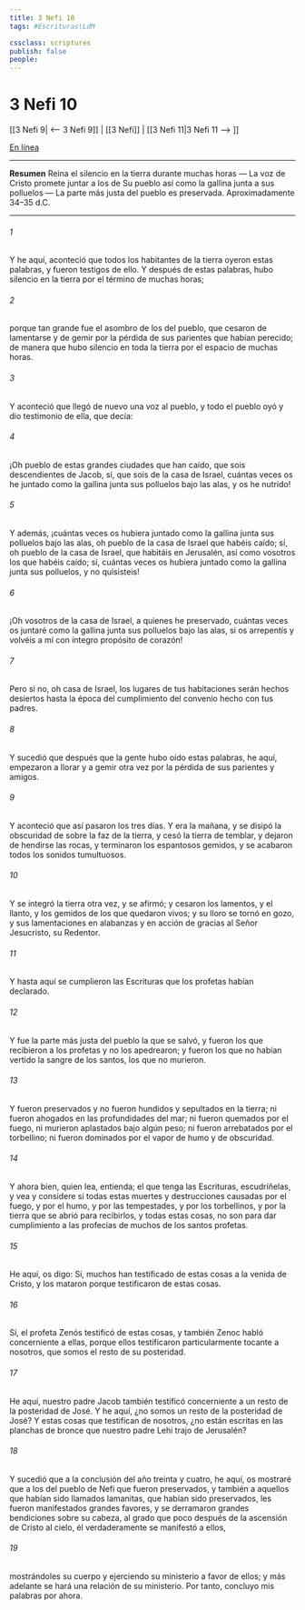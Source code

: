 ```yaml
---
title: 3 Nefi 10
tags: #Escrituras\LdM

cssclass: scriptures
publish: false
people:
---
```


# 3 Nefi 10
[[3 Nefi 9| <-- 3 Nefi 9]] | [[3 Nefi]] | [[3 Nefi 11|3 Nefi 11 --> ]]

[En línea](https://churchofjesuschrist.org/study/scriptures/bofm/3-ne/10?lang=spa)

---
__Resumen__
Reina el silencio en la tierra durante muchas horas — La voz de Cristo promete juntar a los de Su pueblo así como la gallina junta a sus polluelos — La parte más justa del pueblo es preservada. Aproximadamente 34–35 d.C.

---
###### 1 
Y he aquí, aconteció que todos los habitantes de la tierra oyeron estas palabras, y fueron testigos de ello. Y después de estas palabras, hubo silencio en la tierra por el término de muchas horas;

###### 2 
porque tan grande fue el asombro de los del pueblo, que cesaron de lamentarse y de gemir por la pérdida de sus parientes que habían perecido; de manera que hubo silencio en toda la tierra por el espacio de muchas horas.

###### 3 
Y aconteció que llegó de nuevo una voz al pueblo, y todo el pueblo oyó y dio testimonio de ella, que decía:

###### 4 
¡Oh pueblo de estas grandes ciudades que han caído, que sois descendientes de Jacob, sí, que sois de la casa de Israel, cuántas veces os he juntado como la gallina junta sus polluelos bajo las alas, y os he nutrido!

###### 5 
Y además, ¡cuántas veces os hubiera juntado como la gallina junta sus polluelos bajo las alas, oh pueblo de la casa de Israel que habéis caído; sí, oh pueblo de la casa de Israel, que habitáis en Jerusalén, así como vosotros los que habéis caído; sí, cuántas veces os hubiera juntado como la gallina junta sus polluelos, y no quisisteis!

###### 6 
¡Oh vosotros de la casa de Israel, a quienes he preservado, cuántas veces os juntaré como la gallina junta sus polluelos bajo las alas, si os arrepentís y volvéis a mí con íntegro propósito de corazón!

###### 7 
Pero si no, oh casa de Israel, los lugares de tus habitaciones serán hechos desiertos hasta la época del cumplimiento del convenio hecho con tus padres.

###### 8 
Y sucedió que después que la gente hubo oído estas palabras, he aquí, empezaron a llorar y a gemir otra vez por la pérdida de sus parientes y amigos.

###### 9 
Y aconteció que así pasaron los tres días. Y era la mañana, y se disipó la obscuridad de sobre la faz de la tierra, y cesó la tierra de temblar, y dejaron de hendirse las rocas, y terminaron los espantosos gemidos, y se acabaron todos los sonidos tumultuosos.

###### 10 
Y se integró la tierra otra vez, y se afirmó; y cesaron los lamentos, y el llanto, y los gemidos de los que quedaron vivos; y su lloro se tornó en gozo, y sus lamentaciones en alabanzas y en acción de gracias al Señor Jesucristo, su Redentor.

###### 11 
Y hasta aquí se cumplieron las Escrituras que los profetas habían declarado.

###### 12 
Y fue la parte más justa del pueblo la que se salvó, y fueron los que recibieron a los profetas y no los apedrearon; y fueron los que no habían vertido la sangre de los santos, los que no murieron.

###### 13 
Y fueron preservados y no fueron hundidos y sepultados en la tierra; ni fueron ahogados en las profundidades del mar; ni fueron quemados por el fuego, ni murieron aplastados bajo algún peso; ni fueron arrebatados por el torbellino; ni fueron dominados por el vapor de humo y de obscuridad.

###### 14 
Y ahora bien, quien lea, entienda; el que tenga las Escrituras, escudríñelas, y vea y considere si todas estas muertes y destrucciones causadas por el fuego, y por el humo, y por las tempestades, y por los torbellinos, y por la tierra que se abrió para recibirlos, y todas estas cosas, no son para dar cumplimiento a las profecías de muchos de los santos profetas.

###### 15 
He aquí, os digo: Sí, muchos han testificado de estas cosas a la venida de Cristo, y los mataron porque testificaron de estas cosas.

###### 16 
Sí, el profeta Zenós testificó de estas cosas, y también Zenoc habló concerniente a ellas, porque ellos testificaron particularmente tocante a nosotros, que somos el resto de su posteridad.

###### 17 
He aquí, nuestro padre Jacob también testificó concerniente a un resto de la posteridad de José. Y he aquí, ¿no somos un resto de la posteridad de José? Y estas cosas que testifican de nosotros, ¿no están escritas en las planchas de bronce que nuestro padre Lehi trajo de Jerusalén?

###### 18 
Y sucedió que a la conclusión del año treinta y cuatro, he aquí, os mostraré que a los del pueblo de Nefi que fueron preservados, y también a aquellos que habían sido llamados lamanitas, que habían sido preservados, les fueron manifestados grandes favores, y se derramaron grandes bendiciones sobre su cabeza, al grado que poco después de la ascensión de Cristo al cielo, él verdaderamente se manifestó a ellos,

###### 19 
mostrándoles su cuerpo y ejerciendo su ministerio a favor de ellos; y más adelante se hará una relación de su ministerio. Por tanto, concluyo mis palabras por ahora.

